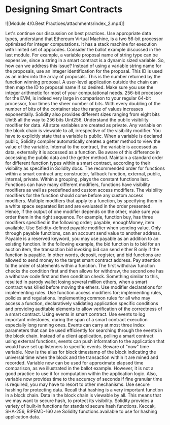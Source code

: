# Designing Smart Contracts


![[Module 4/0.Best Practices/attachments/index_2.mp4]]

Let's continue our discussion on best practices. Use appropriate data types, understand that Ethereum Virtual Machine, is a two 56-bit processor optimized for integer computations. It has a stack machine for execution with limited set of appcodes. Consider the ballot example discussed in the last module. For example, a variable proposal name of string type can be expensive, since a string in a smart contract is a dynamic sized variable. So, how can we address this issue? Instead of using a variable string name for the proposals, use an integer identification for the proposal. This ID is used as an index into the array of proposals. This is the number returned by the function winning proposal. A user-level application outside the chain can then map the ID to proposal name if so desired. Make sure you use the integer arithmetic for most of your computational needs. 256-bit processor for the EVM, is indeed very large in comparison to your regular 64-bit processor, four times the sheer number of bits. With every doubling of the number of bits of the container size the range of values increases exponentially. Solidity also provides different sizes ranging from eight bits Uint8 all the way to 256 bits Uint256. Understand the public visibility modifier for data. All state variables are created as private. Any variable on the block chain is viewable to all, irrespective of the visibility modifier. You have to explicitly state that a variable is public. When a variable is declared public, Solidity compiler automatically creates a getter method to view the value of the variable. Internal to the contract, the variable is accessed as data, externally it is accessed as a function. Be aware of this difference in accessing the public data and the getter method. Maintain a standard order for different function types within a smart contract, according to their visibility as specified in Solidity docs. The recommended order for functions within a smart contract are; constructor, fallback function, external, public, internal, private. Within a grouping, plays the constant functions last. Functions can have many different modifiers, functions have visibility modifiers as well as predefined and custom access modifiers. The visibility modifiers for the function should come before any custom access modifiers. Multiple modifiers that apply to a function, by specifying them in a white space separated list and are evaluated in the order presented. Hence, if the output of one modifier depends on the other, make sure you order them in the right sequence. For example, function buy, has three modifiers specified in the following order; payable, enoughMoney, item available. Use Solidity-defined payable modifier when sending value. Only through payable functions, can an account send value to another address. Payable is a reserved keyword, you may use payable as an addition to an existing function. In the following example, the bid function is to bid for an auction item, the transaction bid invoking bid can send either B only if the function is payable. In other words, deposit, register, and bid functions are allowed to send money to the target smart contract address. Pay attention to the order of statements within a function. The first withdraw function checks the condition first and then allows for withdraw, the second one has a withdraw code first and then condition check. Something similar to this, resulted in parody wallet losing several million ethers, when a smart contract was killed before moving the ethers. Use modifier declarations for implementing rules. Use function access modifiers for; implementing rules, policies and regulations. Implementing common rules for all who may access a function, declaratively validating application specific conditions and providing auditable elements to allow verification of the correctness of a smart contract. Using events in smart contract. Use events to log important milestones, during the span of a smart contract execution especially long running ones. Events can carry at most three index parameters that can be used efficiently for searching through the events in the block chain. Instead of a client application, polling a smart contract using external functions, events can push information to the application that would have set up listeners to specific events. Beware of "now" time variable. Now is the alias for block timestamp of the block indicating the universal time when the block and the transaction within it are mined and recorded. Variable now can be used for approximate elapsed time comparison, as we illustrated in the ballot example. However, it is not a good practice to use it for computation within the application logic. Also, variable now provides time to the accuracy of seconds if fine granular time is required, you may have to resort to other mechanisms. Use secure hashing for protecting data. Recall that hashing is a very important function in a block chain. Data in the block chain is viewable by all. This means that we may want to secure hash, to protect its visibility. Solidity provides a variety of built-in functions for standard secure hash functions. Keccak, SHA-256, RIPEMD-160 are Solidity functions available to use for hashing application data.